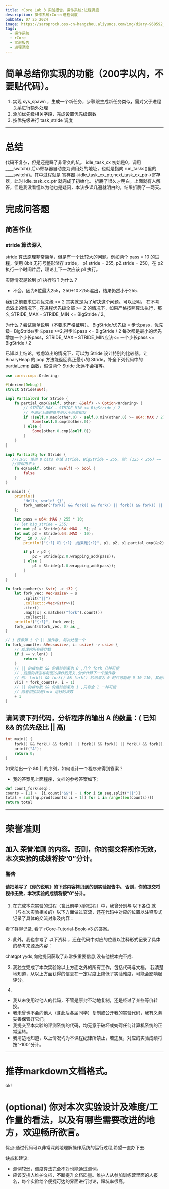 ```yaml
---
title: rCore Lab 3 实验报告，操作系统:进程调度
description: 操作系统rCore:进程调度
pubDate: 07 25 2024
image: https://saroprock.oss-cn-hangzhou.aliyuncs.com/img/diary-968592_1280.jpg
tags:
  - 操作系统
  - rCore
  - 实验报告
  - 进程调度
---
```

# 简单总结你实现的功能（200字以内，不要贴代码）。

1. 实现 sys_spawn ，生成一个新任务，步骤跟生成新任务类似，需对父子进程关系进行额外处理
2. 添加优先级相关字段，完成设置优先级函数
3. 按优先级进行 task_stride 调度
---

# 总结
代码不复杂，但是还是踩了非常久的坑。
idle_task_cx 初始是0，调用 ____switch() 后ra寄存器自动变为调用处的地址，也就是指向 run_tasks()里的 ____switch()。其中过程就是 寄存器->idle_task_cx_ptr,next_task_cx_ptr->寄存器，此时 idle_task_cx_ptr 就完成了初始化。
折腾了很久才明白，上面就有人解答，但是我没看懂以为他也是疑问，本该多读几遍就明白的，结果折腾了一两天。


# 完成问答题
## 简答作业
### stride 算法深入

stride 算法原理非常简单，但是有一个比较大的问题。例如两个 pass = 10 的进程，使用 8bit 无符号整形储存 stride， p1.stride = 255, p2.stride = 250，在 p2 执行一个时间片后，理论上下一次应该 p1 执行。

实际情况是轮到 p1 执行吗？为什么？
- 不会，因为8位最大255，250+10>255溢出，结果仍然小于255.

我们之前要求进程优先级 >= 2 其实就是为了解决这个问题。可以证明， 在不考虑溢出的情况下 , 在进程优先级全部 >= 2 的情况下，如果严格按照算法执行，那么 STRIDE_MAX – STRIDE_MIN <= BigStride / 2。

为什么？尝试简单说明（不要求严格证明）。
BigStride/优先级 = 步长pass，优先级= BigStride/步长pass >=2,得步长pass <= BigStride / 2
每次都是最小的优先增加一个步长pass，STRIDE_MAX – STRIDE_MIN应该<= 一个步长pass <= BigStride / 2


已知以上结论，考虑溢出的情况下，可以为 Stride 设计特别的比较器，让 BinaryHeap<Stride> 的 pop 方法能返回真正最小的 Stride。补全下列代码中的 partial_cmp 函数，假设两个 Stride 永远不会相等。

```rust
use core::cmp::Ordering;

#[derive(Debug)]
struct Stride(u64);

impl PartialOrd for Stride {
    fn partial_cmp(&self, other: &Self) -> Option<Ordering> {
        // STRIDE_MAX – STRIDE_MIN <= BigStride / 2 
        // 不满足上面的条件则大小结果相反
        if !(self.0.max(other.0) - self.0.min(other.0) >= u64::MAX / 2) {
            Some(self.0.cmp(&other.0))
        } else {
            Some(other.0.cmp(&self.0))
        }
    }
}

impl PartialEq for Stride {
   //TIPS: 使用 8 bits 存储 stride, BigStride = 255, 则: (125 < 255) == false, (129 < 255) == true.
   //貌似用不上
    fn eq(&self, other: &Self) -> bool {
        false
    }
}

fn main() {
    println!(
        "Hello, world! {}",
        fork_number("fork() && fork() && fork() || fork() && fork() || fork() && fork();")
    );

    let pass = u64::MAX / 255 * 10;
    // let big_stride = 255;
    let mut p1 = Stride(u64::MAX - 5);
    let mut p2 = Stride(u64::MAX - 10);
    for _ in 0..88 {
        println!("{:?} 和 {:?} ,结果是{:?}", p1, p2, p1.partial_cmp(&p2));

        if p1 > p2 {
            p2 = Stride(p2.0.wrapping_add(pass));
        } else {
            p1 = Stride(p1.0.wrapping_add(pass));
        }
    }
}

fn fork_number(s: &str) -> i32 {
    let fork_vec: Vec<usize> = s
        .split("||")
        .collect::<Vec<&str>>()
        .iter()
        .map(|x| x.matches("fork").count())
        .collect();
    println!("{:?}", fork_vec);
    fork_count(&fork_vec, 0) as _
}

// i 表示第 i 个 || 操作数, 每次处理一个
fn fork_count(v: &Vec<usize>, i: usize) -> usize {
    // 处理完所有操作数
    if i == v.len() {
        return 1;
    }
    // || 的操作数 && 的最终结果为 0 ,几个 fork 几种可能
    // ,后面的状态与前面的操作数无关,分步计算下一个操作数
    // 例: fork() && fork() && fork() 的结果为 0 时只可能是 0 10 110, 其他情况会短路
    v[i] * fork_count(v, i + 1)
    // || 的操作数 && 的最终结果为 1 ,只有全 1 一种可能
    // 两者相加就是fork 运行的次数
    + 1
}

```

## 请阅读下列代码，分析程序的输出 A 的数量：( 已知 && 的优先级比 || 高)
```c
int main() {
    fork() && fork() && fork() || fork() && fork() || fork() && fork();
    printf("A");
    return 0;
}
```
如果给出一个 && || 的序列，如何设计一个程序来得到答案？
- 我的答案见上面程序，文档的参考答案如下;
```python
def count_fork(seq):
counts = [1] +  [i.count("&&") + 1 for i in seq.split("||")]
total = sum([np.prod(counts[:i + 1]) for i in range(len(counts))])
return total
```

---
# 荣誉准则
## 加入 荣誉准则 的内容。否则，你的提交将视作无效，本次实验的成绩将按“0”分计。
### 警告
#### 请把填写了《你的说明》的下述内容拷贝到的到实验报告中。 否则，你的提交将视作无效，本次实验的成绩将按“0”分计。

1. 在完成本次实验的过程（含此前学习的过程）中，我曾分别与 以下各位 就（与本次实验相关的）以下方面做过交流，还在代码中对应的位置以注释形式记录了具体的交流对象及内容：

看了群聊记录.
看了 rCore-Tutorial-Book-v3 的答案。

2. 此外，我也参考了 以下资料 ，还在代码中对应的位置以注释形式记录了具体的参考来源及内容：

chatgpt yyds,向他提问获取了非常多重要信息,没有他根本完不成.

3. 我独立完成了本次实验除以上方面之外的所有工作，包括代码与文档。 我清楚地知道，从以上方面获得的信息在一定程度上降低了实验难度，可能会影响起评分。

4. 
- 我从未使用过他人的代码，不管是原封不动地复制，还是经过了某些等价转换。 
- 我未曾也不会向他人（含此后各届同学）复制或公开我的实验代码，我有义务妥善保管好它们。
- 我提交至本实验的评测系统的代码，均无意于破坏或妨碍任何计算机系统的正常运转。
- 我清楚地知道，以上情况均为本课程纪律所禁止，若违反，对应的实验成绩将按“-100”分计。

---
# 推荐markdown文档格式。
ok!


# (optional) 你对本次实验设计及难度/工作量的看法，以及有哪些需要改进的地方，欢迎畅所欲言。
优点:通过代码可以非常深刻地理解操作系统的运行过程,希望一直办下去.

缺点和建议:
- 测例较弱，调度算法完全不对也能通过测例。
- 应该安排人维护文档，不断提升文档质量。维护人从参加训练营里面的人报名，每个实验给个便捷可达的界面进行讨论，踩坑率很高。